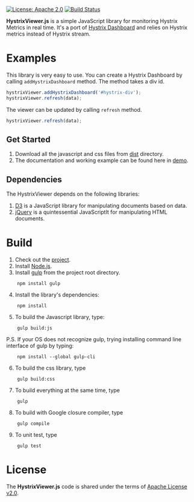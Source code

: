[![License: Apache 2.0](https://img.shields.io/badge/License-Apache%202.0-blue.svg)](https://opensource.org/licenses/Apache-2.0) [![Build Status][travis-badge]][travis-badge-url]

<!-- ![](./examples/images/logo-md-blue-379px.png) -->

**HystrixViewer.js** is a simple JavaScript library for monitoring Hystrix Metrics in real time.
It's a port of [Hystrix Dashboard](https://github.com/Netflix/Hystrix/tree/master/hystrix-dashboard) and relies on 
Hystrix metrics instead of Hystrix stream.

# Examples
This library is very easy to use. You can create a Hystrix Dashboard by calling `addHystrixDashboard` method. 
The method takes a div id.

```js  
hystrixViewer.addHystrixDashboard('#hystrix-div');
hystrixViewer.refresh(data);
```

The viewer can be updated by calling `refresh` method.

```js  
hystrixViewer.refresh(data);
```

## Get Started
1. Download all the javascript and css files from [dist](dist) directory.
2. The documentation and working example can be found here in [demo](demo).


## Dependencies
The HystrixViewer depends on the following libraries:
1. [D3](http://d3js.org) is a JavaScript library for manipulating documents based on data. 
2. [jQuery](http://jquery.com/) is a quintessential JavaScriptIt for manipulating HTML documents.

# Build
1. Check out the [project](https://github.com/indrabasak/patra).
2. Install [Node.js](http://nodejs.org).
3. Install [gulp](http://gulpjs.com) from the project root directory.
```    
    npm install gulp
```
4. Install the library's dependencies:
``` 
    npm install
``` 
5. To build the Javascript library, type:
``` 
    gulp build:js
```     
P.S. If your OS does not recognize gulp, trying installing command line interface of gulp by typing:
``` 
    npm install --global gulp-cli
``` 
6. To build the css library, type
```     
    gulp build:css
```     
7. To build everything at the same time, type
```   
    gulp
``` 
8. To build with Google closure compiler, type
```   
    gulp compile
``` 
9. To unit test, type
```   
    gulp test
``` 
# License

The __HystrixViewer.js__ code is shared under the terms of [Apache License v2.0](https://opensource.org/licenses/Apache-2.0).

[travis-badge]: https://travis-ci.org/indrabasak/hystrix-viewer.svg?branch=master
[travis-badge-url]: https://travis-ci.org/indrabasak/hystrix-viewer

